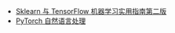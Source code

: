 +   [Sklearn 与 TensorFlow 机器学习实用指南第二版](docs/hsn-ml-2e/README.md)
+   [PyTorch 自然语言处理](docs/nlp-pt/README.md)